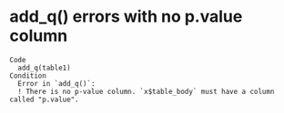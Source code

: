 # add_q() errors with no p.value column

    Code
      add_q(table1)
    Condition
      Error in `add_q()`:
      ! There is no p-value column. `x$table_body` must have a column called "p.value".

